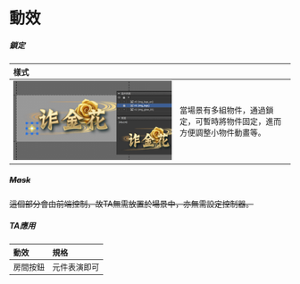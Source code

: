 # 動效

##### 鎖定

| 樣式 |  |
| :--- | :--- |
| ![](.gitbook/assets/lock.png) | 當場景有多組物件，通過鎖定，可暫時將物件固定，進而方便調整小物件動畫等。 |

##### ~~Mask~~

~~這個部分會由前端控制，故TA無需放置於場景中，亦無需設定控制器。~~

##### TA應用

| 動效 | 規格 |
| :--- | :--- |
| 房間按鈕 | 元件表演即可 |



